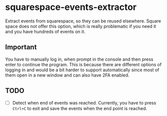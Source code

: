 # squarespace-events-extractor

Extract events from squarespace, so they can be reused elsewhere. Square space does not offer this option, which is really problematic if you need it and you have hundreds of events on it.

## Important

You have to manually log in, when prompt in the console and then press enter to continue the program. This is because there are different options of logging in and would be a bit harder to support automatically since most of them open in a new window and can also have 2FA enabled. 

## TODO

* [ ] Detect when end of events was reached. Currently, you have to press `Ctrl+C` to exit and save the events when the end point is reached.
